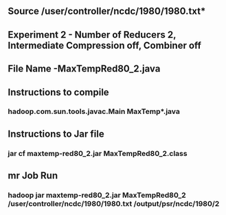## Source /user/controller/ncdc/1980/1980.txt*

## Experiment 2 - Number of Reducers 2, Intermediate Compression off, Combiner off

## File Name -MaxTempRed80_2.java

## Instructions to compile

### hadoop.com.sun.tools.javac.Main MaxTemp*.java

## Instructions to Jar file

### jar cf maxtemp-red80_2.jar MaxTempRed80_2.class

## mr Job Run

### hadoop jar maxtemp-red80_2.jar MaxTempRed80_2 /user/controller/ncdc/1980/1980.txt /output/psr/ncdc/1980/2


